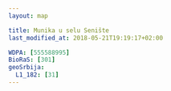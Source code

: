 ```yaml
---
layout: map

title: Munika u selu Senište
last_modified_at: 2018-05-21T19:19:17+02:00

WDPA: [555588995]
BioRaS: [301]
geoSrbija:
  L1_182: [31]
---
```

